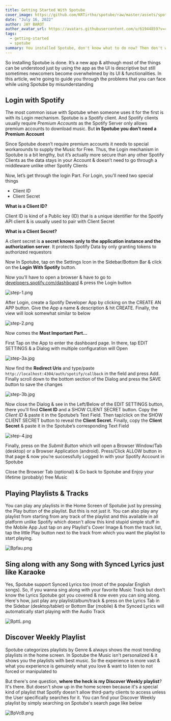 ```yaml
---
title: Getting Started With Spotube
cover_image: https://github.com/KRTirtho/spotube/raw/master/assets/spotube-screenshot.jpg
date: "July 16, 2022"
author: JAY BAROT
author_avatar_url: https://avatars.githubusercontent.com/u/61944859?v=4
tags:
  - getting-started
  - spotube
summary: You installed Spotube, don't know what to do now? Then don't worry we Gotchu covered here. We'll guide you through the basics of using Spotube & how you can use it to enrich your daily life with music.
---
```


So installing Spotube is done. It’s a new app & although most of the things can be understood just by using the app as the UI is descriptive but still sometimes newcomers become overwhelmed by its UI & functionalities. In this article, we’re going to guide you through the problems that you can face while using Spotube by misunderstanding

## Login with Spotify

The most common issue with Spotube when someone uses it for the first is with its Login mechanism. Spotube is a Spotify client. And Spotify clients usually require *Premium Accounts* as the Spotify Server only allows premium accounts to download music. But **in Spotube you don’t need a Premium Account**

Since Spotube doesn’t require premium accounts it needs to special workarounds to supply the Music for Free. Thus, the Login mechanism in Spotube is a bit lengthy, but it’s actually more secure than any other Spotify Clients as the data stays in your Account & doesn’t need to go through a middleware unlike other Spotify Clients

Now, let’s get through the login Part. For Login, you’ll need two special things

- Client ID
- Client Secret

**What is a Client ID?**

Client ID is kind of a Public key (ID)  that is a unique identifier for the Spotify API client & is usually used to pair with Client Secret

**What is a Client Secret?**

A client secret is **a secret known only to the application instance and the authorization server**. It protects Spotify Data by only granting tokens to authorized requestors

Now In Spotube, tap on the Settings Icon in the Sidebar/Bottom Bar & click on the **Login With Spotify** button.

Now you’ll have to open a browser & have to go to [developers.spotify.com/dashboard](https://developers.spotify.com/dashboard) & press the Login button

![step-1.png](https://rawcdn.githack.com/KRTirtho/spotube/0e10ddfa54113eb559308be1eb976b707dd7410c/assets/tutorial/step-1.png)

After Login, create a Spotify Developer App by clicking on the CREATE AN APP button. Give the App a name & description & hit CREATE. Finally, the view will look somewhat similar to below

![step-2.png](https://rawcdn.githack.com/KRTirtho/spotube/0e10ddfa54113eb559308be1eb976b707dd7410c/assets/tutorial/step-2.png)

Now comes the **Most Important Part…**

First Tap on the App to enter the dashboard page. In there, tap EDIT SETTINGS & a Dialog with multiple configuration will Open

![step-3a.jpg](https://rawcdn.githack.com/KRTirtho/spotube/0e10ddfa54113eb559308be1eb976b707dd7410c/assets/tutorial/step-3a.jpg)

Now find the **Redirect Uris** and type/paste `http://localhost:4304/auth/spotify/callback` in the field and press Add. Finally scroll down to the bottom section of the Dialog and press the SAVE button to save the changes

![step-3b.jpg](https://rawcdn.githack.com/KRTirtho/spotube/0e10ddfa54113eb559308be1eb976b707dd7410c/assets/tutorial/step-3b.jpg)

Now close the Dialog & see in the Left/Below of the EDIT SETTINGS button, there you’ll find **Client ID** and a SHOW CLIENT SECRET button. Copy the *Client ID* & paste it in the Spotube’s Text Field. Then tap/click on the SHOW CLIENT SECRET button to reveal the **Client Secret.** Finally, copy the **Client Secret** & paste it in the Spotube’s corresponding Text Field

![step-4.jpg](https://rawcdn.githack.com/KRTirtho/spotube/0e10ddfa54113eb559308be1eb976b707dd7410c/assets/tutorial/step-4.jpg)

Finally, press on the *Submit Button* which will open a Browser Window/Tab (desktop) or a Browser Application (android). Press/Click ALLOW button in that page & now you’re successfully Logged In with your Spotify Account in Spotube

Close the Browser Tab (optional) & Go back to Spotube and Enjoy your lifetime (probably) free Music

## Playing Playlists & Tracks

You can play any playlists in the Home Screen of Spotube just by pressing the Play button of the playlist. But this is not just it. You can also play any playlist from starting from any track of the playlist and this available in all platform unlike Spotify which doesn't allow this kind stupid simple stuff in the Mobile App
Just tap on any Playlist's Cover Image & from the track list, tap the little Play button next to the track from which you want the playlist to start playing.

![Bpfau.png](https://s6.imgcdn.dev/Bpfau.png)


## Sing along with any Song with **Synced Lyrics** just like Karaoke

Yes, Spotube support Synced Lyrics too (most of the popular English songs). So, if you wanna sing along with your favorite Music Track but don't know the Lyrics Spotube got you covered & now even you can sing along. Here's how, just play any playlist/album/track & press on the Lyrics Tab in the Sidebar (desktop/tablet) or Bottom Bar (mobile) & the Synced Lyrics will automatically start playing with the Audio Track

![BpttL.png](https://s6.imgcdn.dev/BpttL.png)


## Discover Weekly Playlist

Spotube categorizes playlists by Genre & always shows the most trending playlists in the home screen. In Spotube the Music isn't personalized & it shows you the playlists with best music. So the experience is more vast & what you experience is genuinely what you love & want to listen to not forced or manipulated to

But there's one question, **where the heck is my Discover Weekly playlist**?
It's there. But doesn't show up in the home screen because it's a special kind of playlist that Spotify doesn't allow third-party clients to access unless the User specifically searches for it. You can find your Discover Weekly playlist by simply searching on Spotube's search page like below

![BpVcB.png](https://s6.imgcdn.dev/BpVcB.png)